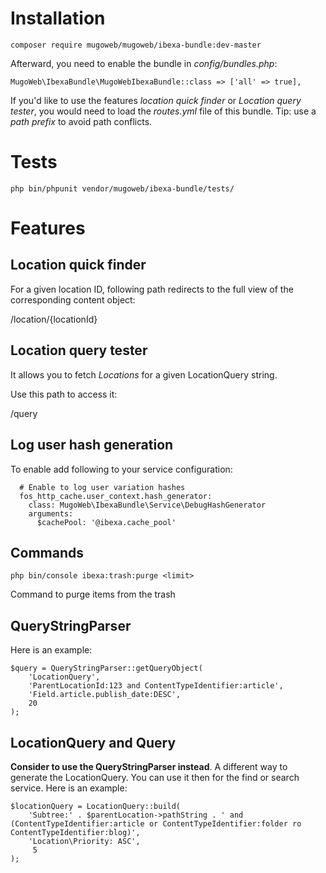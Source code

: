 Installation
=
```composer require mugoweb/mugoweb/ibexa-bundle:dev-master```

Afterward, you need to enable the bundle in _config/bundles.php_:

```MugoWeb\IbexaBundle\MugoWebIbexaBundle::class => ['all' => true],```

If you'd like to use the features _location quick finder_ or _Location query tester_,
you would need to load the _routes.yml_ file of this bundle. Tip: use a _path prefix_
to avoid path conflicts.

Tests
=

`php bin/phpunit vendor/mugoweb/ibexa-bundle/tests/`

Features
=
Location quick finder
-
For a given location ID, following path redirects to the
full view of the corresponding content object:

/location/{locationId}

Location query tester
-
It allows you to fetch _Locations_ for a given LocationQuery string.

Use this path to access it:

/query

Log user hash generation
-

To enable add following to your service configuration:
```
  # Enable to log user variation hashes
  fos_http_cache.user_context.hash_generator:
    class: MugoWeb\IbexaBundle\Service\DebugHashGenerator
    arguments:
      $cachePool: '@ibexa.cache_pool'

```

Commands
-

```
php bin/console ibexa:trash:purge <limit>
```

Command to purge items from the trash

QueryStringParser
-

Here is an example:
```
$query = QueryStringParser::getQueryObject(
	'LocationQuery',
	'ParentLocationId:123 and ContentTypeIdentifier:article',
	'Field.article.publish_date:DESC',
	20
);
```

LocationQuery and Query
-
__Consider to use the QueryStringParser instead__.  A different way to generate the LocationQuery. You can use it then for the find or search service.
Here is an example:

```
$locationQuery = LocationQuery::build(
    'Subtree:' . $parentLocation->pathString . ' and (ContentTypeIdentifier:article or ContentTypeIdentifier:folder ro ContentTypeIdentifier:blog)',
    'Location\Priority: ASC',
     5
);
```
